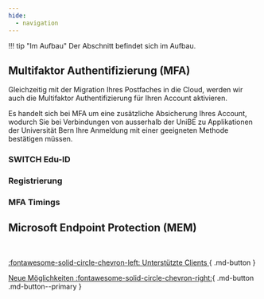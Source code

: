 ```yaml
---
hide:
  - navigation
---
```


!!! tip "Im Aufbau"
    Der Abschnitt befindet sich im Aufbau.

## Multifaktor Authentifizierung (MFA)
Gleichzeitig mit der Migration Ihres Postfaches in die Cloud, werden wir auch die Multifaktor Authentifizierung für Ihren Account aktivieren.

Es handelt sich bei MFA um eine zusätzliche Absicherung Ihres Account, wodurch Sie bei Verbindungen von ausserhalb der UniBE zu Applikationen der Universität Bern Ihre Anmeldung mit einer geeigneten Methode bestätigen müssen.

### SWITCH Edu-ID


### Registrierung

### MFA Timings

## Microsoft Endpoint Protection (MEM)

&nbsp;  
<div class="grid" markdown>

[:fontawesome-solid-circle-chevron-left: Unterstützte Clients ](../migration/supported-clients.md){ .md-button }

[Neue Möglichkeiten :fontawesome-solid-circle-chevron-right:](../migration/new-possibilities.md){ .md-button .md-button--primary }

</div>